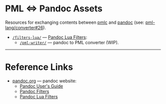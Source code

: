 # PML &hArr; Pandoc Assets

Resources for exchanging contents between [pmlc] and [pandoc]  (see: [pml-lang/converter#26]).

- [`/filters-lua/`][filters-lua/] — [Pandoc Lua Filters]:
    + [`/pml-writer/`][pml-writer/] — pandoc to PML converter (WIP).


-------------------------------------------------------------------------------

# Reference Links

- [pandoc.org] — pandoc website:
    + [Pandoc User's Guide]
    + [Pandoc Filters]
    + [Pandoc Lua Filters]

<!----------------------------- REFERENCE LINKS ------------------------------>

[PML]: https://www.pml-lang.dev "Visit PML website"
[pmlc]: https://www.pml-lang.dev/downloads/install.html "Get the PML to HTML Converter"

<!-- panodc -->

[pandoc]: https://pandoc.org "Visit pandoc website"
[pandoc.org]: https://pandoc.org "Visit pandoc website"
[Pandoc Lua Filters]: https://pandoc.org/lua-filters.html
[Pandoc User's Guide]: https://pandoc.org/MANUAL.html
[Pandoc filters]: https://pandoc.org/filters.html

<!-- project files & folders -->

[filters-lua/]: ./filters-lua/ "Navigate to folder: pandoc Lua filters"
[pml-writer/]: ./filters-lua/pml-writer/ "Navigate to folder: pandoc PML writer"

<!-- Issues/Discussions -->

[pml-lang/converter#26]: https://github.com/pml-lang/converter/discussions/26 "See Discussion #26 at pml-lang — Pandoc to PML Coverter Filter"

<!-- EOF -->
